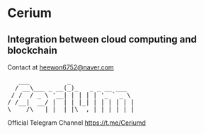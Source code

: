 # Cerium
## Integration between cloud computing and blockchain

Contact at <heewon6752@naver.com>

<pre>
   ___          _                 
  / __\___ _ __(_)_   _ _ __ ___  
 / /  / _ \ '__| | | | | '_ ` _ \
/ /__|  __/ |  | | |_| | | | | | |
\____/\___|_|  |_|\__,_|_| |_| |_|
</pre>


Official Telegram Channel
<https://t.me/Ceriumd>
